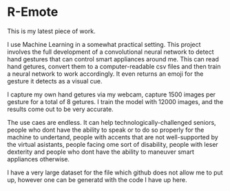 # R-Emote

This is my latest piece of work.
 
I use Machine Learning in a somewhat practical setting. This project involves the full development of a convolutional neural network to detect hand gestures that can control smart appliances around me. This can read hand getures, convert them to a computer-readable csv files and then train a neural network to work accordingly. It even returns an emoji for the gesture it detects as a visual cue.

I capture my own hand getures via my webcam, capture 1500 images per gesture for a total of 8 getures. I train the model with 12000 images, and the results come out to be very accurate.

The use caes are endless. It can help technologically-challenged seniors, people who dont have the ability to speak or to do so properly for the machine to undertand, people with accents that are not well-supported by the virtual asistants, people facing ome sort of disability, people with leser dexterity and people who dont have the ability to maneuver smart appliances otherwise.

I have a very large dataset for the file which github does not allow me to put up, however one can be generatd with the code I have up here.

